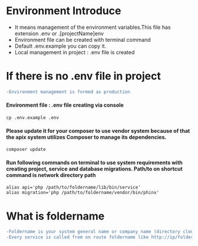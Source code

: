 # Environment Introduce
* It means management of the environment variables.This file has extension .env or .[projectName]env
* Environment file can be created with terminal command
* Default .env.example you can copy it.
* Local management in project : .env file is created

# If there is no .env file in project
```diff
-Environment management is formed as production
```

#### Environment file : .env file creating via console

```
cp .env.example .env

```

#### Please update it for your composer to use vendor system because of that the apix system utilizes Composer to manage its dependencies.

```
composer update

```


#### Run following commands on terminal to use system requirements with creating project, service and database migrations. Path/to on shortcut command is network directory path

```
alias api='php /path/to/foldername/lib/bin/service'
alias migration='php /path/to/foldername/vendor/bin/phinx'

```

# What is foldername
```diff
-Foldername is your system general name or company name (directory cloned github repository).
-Every service is called from on route foldername like http://ip/foldername/service/project/servicename/index
```
